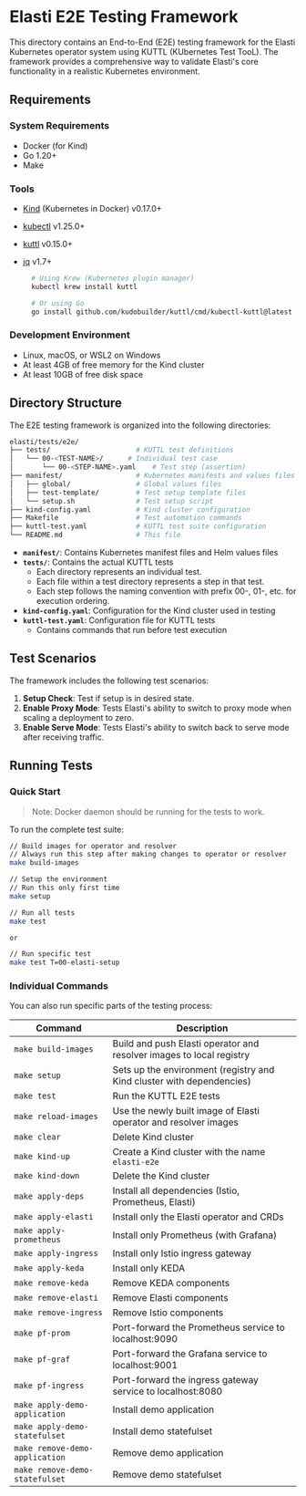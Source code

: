 # Elasti E2E Testing Framework

This directory contains an End-to-End (E2E) testing framework for the Elasti Kubernetes operator system using KUTTL (KUbernetes Test TooL). The framework provides a comprehensive way to validate Elasti's core functionality in a realistic Kubernetes environment.

## Requirements

### System Requirements

- Docker (for Kind)
- Go 1.20+
- Make

### Tools

- [Kind](https://kind.sigs.k8s.io/) (Kubernetes in Docker) v0.17.0+
- [kubectl](https://kubernetes.io/docs/tasks/tools/) v1.25.0+
- [kuttl](https://kuttl.dev/) v0.15.0+
- [jq](https://jqlang.org/) v1.7+

  ```bash
    # Using Krew (Kubernetes plugin manager)
    kubectl krew install kuttl

    # Or using Go
    go install github.com/kudobuilder/kuttl/cmd/kubectl-kuttl@latest
  ```

### Development Environment

- Linux, macOS, or WSL2 on Windows
- At least 4GB of free memory for the Kind cluster
- At least 10GB of free disk space

## Directory Structure

The E2E testing framework is organized into the following directories:

```bash
elasti/tests/e2e/
├── tests/                     # KUTTL test definitions
│   └── 00-<TEST-NAME>/      # Individual test case
│       └── 00-<STEP-NAME>.yaml    # Test step (assertion)
├── manifest/                  # Kubernetes manifests and values files
│   ├── global/                # Global values files
│   ├── test-template/         # Test setup template files
│   └── setup.sh               # Test setup script
├── kind-config.yaml           # Kind cluster configuration
├── Makefile                   # Test automation commands
├── kuttl-test.yaml            # KUTTL test suite configuration
└── README.md                  # This file
```

- **`manifest/`**: Contains Kubernetes manifest files and Helm values files
- **`tests/`**: Contains the actual KUTTL tests
  - Each directory represents an individual test.
  - Each file within a test directory represents a step in that test.
  - Each step follows the naming convention with prefix 00-, 01-, etc. for execution ordering.
- **`kind-config.yaml`**: Configuration for the Kind cluster used in testing
- **`kuttl-test.yaml`**: Configuration file for KUTTL tests
  - Contains commands that run before test execution

## Test Scenarios

The framework includes the following test scenarios:

1. **Setup Check**: Test if setup is in desired state.
2. **Enable Proxy Mode**: Tests Elasti's ability to switch to proxy mode when scaling a deployment to zero.
3. **Enable Serve Mode**: Tests Elasti's ability to switch back to serve mode after receiving traffic.

## Running Tests

### Quick Start

> Note: Docker daemon should be running for the tests to work.

To run the complete test suite:

```bash
// Build images for operator and resolver
// Always run this step after making changes to operator or resolver
make build-images

// Setup the environment
// Run this only first time
make setup

// Run all tests
make test

or

// Run specific test
make test T=00-elasti-setup
```

### Individual Commands

You can also run specific parts of the testing process:

| Command                  | Description                                                                                                                                                                                                    |
| ------------------------ | -------------------------------------------------------------------------------------------------------------------------------------------------------------------------------------------------------------- |
| `make build-images`      | Build and push Elasti operator and resolver images to local registry |
| `make setup`             | Sets up the environment (registry and Kind cluster with dependencies) |
| `make test`              | Run the KUTTL E2E tests |
| `make reload-images`     | Use the newly built image of Elasti operator and resolver images |
| `make clear`             | Delete Kind cluster |
| `make kind-up`           | Create a Kind cluster with the name `elasti-e2e`|
| `make kind-down`         | Delete the Kind cluster |
| `make apply-deps`        | Install all dependencies (Istio, Prometheus, Elasti) |
| `make apply-elasti`      | Install only the Elasti operator and CRDs |
| `make apply-prometheus`  | Install only Prometheus (with Grafana) |
| `make apply-ingress`     | Install only Istio ingress gateway |
| `make apply-keda`        | Install only KEDA |
| `make remove-keda`       | Remove KEDA components |
| `make remove-elasti`     | Remove Elasti components |
| `make remove-ingress`    | Remove Istio components |
| `make pf-prom`           | Port-forward the Prometheus service to localhost:9090 |
| `make pf-graf`           | Port-forward the Grafana service to localhost:9001 |
| `make pf-ingress`        | Port-forward the ingress gateway service to localhost:8080 |
| `make apply-demo-application` | Install demo application |
| `make apply-demo-statefulset` | Install demo statefulset |
| `make remove-demo-application` | Remove demo application |
| `make remove-demo-statefulset` | Remove demo statefulset |
